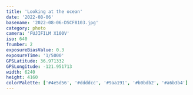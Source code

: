 ```yaml
---
title: 'Looking at the ocean'
date: '2022-08-06'
basename: '2022-08-06-DSCF8103.jpg'
category: photo
camera: 'FUJIFILM X100V'
iso: 640
fnumber: 2
exposureBiasValue: 0.3
exposureTime: '1/5000'
GPSLatitude: 36.971332
GPSLongitude: -121.951713
width: 6240
height: 4160
colorPalette: ['#4e5d56', '#ddddcc', '#9aa191', '#b0bdb2', '#a6b3b4']
---
```

